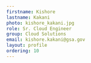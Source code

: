 ```yaml
---
firstname: Kishore
lastname: Kakani
photo: kishore_kakani.jpg
role: Sr. Cloud Engineer
group: Cloud Solutions
email: kishore.kakani@gsa.gov
layout: profile
ordering: 10
---
```

